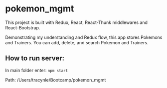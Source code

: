 # pokemon_mgmt

This project is built with Redux, React, React-Thunk middlewares and React-Bootstrap.

Demonstrating my understanding and Redux flow, this app stores Pokemons and Trainers. You can add, delete, and search Pokemon and Trainers. 

## How to run server: 
In main folder enter: `npm start`

Path: /Users/tracynle/Bootcamp/pokemon_mgmt